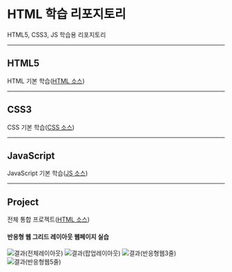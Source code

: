 # HTML 학습 리포지토리
HTML5, CSS3, JS 학습용 리포지토리

-------------------------------------------------------------

## HTML5
HTML 기본 학습([HTML 소스](https://github.com/joohy97/StudyHTML/tree/main/01_HTML))



-------------------------------------------------------------

## CSS3
CSS 기본 학습([CSS 소스](https://github.com/joohy97/StudyHTML/tree/main/02_CSS))



-------------------------------------------------------------

## JavaScript
JavaScript 기본 학습([JS 소스](https://github.com/joohy97/StudyHTML/tree/main/03_javascript))



-------------------------------------------------------------


## Project
전체 통합 프로젝트([HTML 소스](https://github.com/joohy97/StudyHTML/blob/main/04_Project/index.html))
#### 반응형 웹 그리드 레이아웃 웹페이지 실습
![결과(전체레이아웃)](https://github.com/joohy97/StudyHTML/blob/main/ref_images/project_result1.JPG "전체레이아웃")
![결과(팝업레이아웃)](https://github.com/joohy97/StudyHTML/blob/main/ref_images/project_result2.JPG "팝업레이아웃")
![결과(반응형웹3줄)](https://github.com/joohy97/StudyHTML/blob/main/ref_images/project_result_res3.JPG "반응형웹(3줄)")
![결과(반응형웹5줄)](https://github.com/joohy97/StudyHTML/blob/main/ref_images/project_result_res5.JPG "반응형웹(5줄)")

